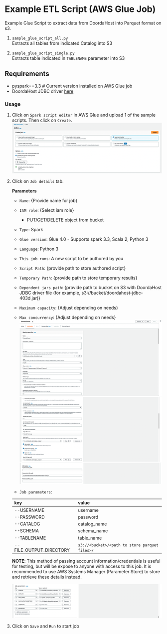 # Example ETL Script (AWS Glue Job)

Example Glue Script to extract data from DoordaHost into Parquet format on s3.  

1) `sample_glue_script_all.py`  
    Extracts all tables from indicated Catalog into S3  
    
2) `sample_glue_script_single.py`   
    Extracts table indicated in `TABLENAME` parameter into S3  

## Requirements

- pyspark==3.3  # Current version installed on AWS Glue job  
- DoordaHost JDBC driver [here](https://github.com/Doorda/drivers-cli/releases/download/403d/doordahost-jdbc-403d.jar)
  
### Usage

1) Click on `Spark script editor` in AWS Glue and upload 1 of the sample scripts. Then click on `Create`.
    ![](assets/glue_1.png)

2) Click on `Job details` tab.

    **Parameters**
    - `Name`: {Provide name for job}
    - `IAM role`: {Select iam role}
        - PUT/GET/DELETE object from bucket
    - `Type`: Spark  
    - `Glue version`: Glue 4.0 - Supports spark 3.3, Scala 2, Python 3
    - `Language`: Python 3
    - `This job runs`: A new script to be authored by you  
    - `Script Path`: {provide path to store authored script}
    - `Temporary Path`: {provide path to store temporary results}
    - `Dependent jars path`: {provide path to bucket on S3 with DoordaHost JDBC driver file (for example, s3://bucket/doordahost-jdbc-403d.jar)}
    - `Maximum capacity`: {Adjust depending on needs}
    - `Max concurrency`: {Adjust depending on needs}
    ![](assets/glue_2.png)
    ![](assets/glue_3.png)
    ![](assets/glue_4.png)

    - `Job parameters`:

    | key  | value                                        |
    |----------------------------------------------|---|
    |  --USERNAME | username                                     |
    | --PASSWORD  | password                                     |
    | --CATALOG  | catalog_name                                 |
    |  --SCHEMA | schema_name                                  |
    | --TABLENAME  | table_name                                   |
    | --FILE_OUTPUT_DIRECTORY  | `s3://<bucket>/<path to store parquet files>/` |

    **NOTE**: This method of passing account information/credentials is useful for testing,
    but will be expose to anyone with access to this job. It is recommended to
    use AWS Systems Manager (Parameter Store) to store and retrieve these details instead.

    ![](assets/glue_5.png)

3) Click on `Save` and `Run` to start job